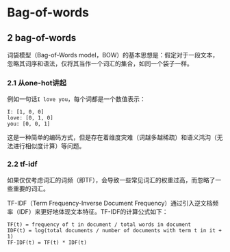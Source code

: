 # Bag-of-words

## 2 bag-of-words

词袋模型（Bag-of-Words model，BOW）的基本思想是：假定对于一段文本，忽略其词序和语法，仅将其当作一个词汇的集合，如同一个袋子一样。

### 2.1 从one-hot讲起

例如一句话`I love you`，每个词都是一个数值表示：

```
I: [1, 0, 0]
love: [0, 1, 0]
you: [0, 0, 1]
```

这是一种简单的编码方式，但是存在着维度灾难（词越多越稀疏）和语义鸿沟（无法进行相似度计算）等问题。

### 2.2 tf-idf

如果仅仅考虑词汇的词频（即TF），会导致一些常见词汇的权重过高，而忽略了一些重要的词汇。

TF-IDF（Term Frequency-Inverse Document Frequency）通过引入逆文档频率（IDF）来更好地体现文本特征。TF-IDF的计算公式如下：

```
TF(t) = frequency of t in document / total words in document
IDF(t) = log(total documents / number of documents with term t in it + 1)
TF-IDF(t) = TF(t) * IDF(t)
```